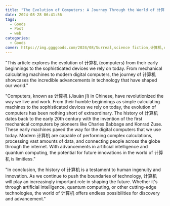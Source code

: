 ```yaml
---
title: "The Evolution of Computers: A Journey Through the World of 计算机"
date: 2024-08-28 06:41:56
tags:
  - Goods
  - Post
  - web
categories:
  - Goods
cover: https://img.ggggoods.com/2024/08/Surreal,science fiction,计算机,computer,technology,tech,diagrams,renderings,colors_20240830_00001_.png
---
```


"This article explores the evolution of 计算机 (computers) from their early beginnings to the sophisticated devices we rely on today. From mechanical calculating machines to modern digital computers, the journey of 计算机 showcases the incredible advancements in technology that have shaped our world."

"Computers, known as 计算机 (Jìsuàn jī) in Chinese, have revolutionized the way we live and work. From their humble beginnings as simple calculating machines to the sophisticated devices we rely on today, the evolution of computers has been nothing short of extraordinary. The history of 计算机 dates back to the early 20th century with the invention of the first mechanical computers by pioneers like Charles Babbage and Konrad Zuse. These early machines paved the way for the digital computers that we use today. Modern 计算机 are capable of performing complex calculations, processing vast amounts of data, and connecting people across the globe through the internet. With advancements in artificial intelligence and quantum computing, the potential for future innovations in the world of 计算机 is limitless."

"In conclusion, the history of 计算机 is a testament to human ingenuity and innovation. As we continue to push the boundaries of technology, 计算机 will play an increasingly important role in shaping the future. Whether it's through artificial intelligence, quantum computing, or other cutting-edge technologies, the world of 计算机 offers endless possibilities for discovery and advancement."
